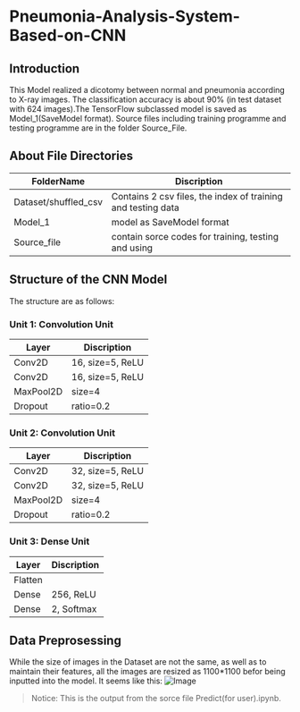 # Pneumonia-Analysis-System-Based-on-CNN
## Introduction
This Model realized a dicotomy between normal and pneumonia according to X-ray images. 
The classification accuracy is about 90% (in test dataset with 624 images).The TensorFlow subclassed model is saved as Model_1(SaveModel format).
Source files including training programme and testing programme are in the folder Source_File.
## About File Directories
FolderName | Discription
-|-
Dataset/shuffled_csv | Contains 2 csv files, the index of training and testing data
Model_1 | model as SaveModel format
Source_file | contain sorce codes for training, testing and using
## Structure of the CNN Model
The structure are as follows:
### Unit 1: Convolution Unit
Layer | Discription
-|-
Conv2D | 16, size=5, ReLU
Conv2D | 16, size=5, ReLU
MaxPool2D | size=4
Dropout | ratio=0.2
### Unit 2: Convolution Unit
Layer | Discription
-|-
Conv2D | 32, size=5, ReLU
Conv2D | 32, size=5, ReLU
MaxPool2D | size=4
Dropout | ratio=0.2
### Unit 3: Dense Unit
Layer | Discription
-|-
Flatten |
Dense | 256, ReLU
Dense | 2, Softmax
## Data Preprosessing
While the size of images in the Dataset are not the same, as well as to maintain their features, all the images are resized as 1100*1100 befor being inputted into the model.
It seems like this:
![Image](https://img-blog.csdnimg.cn/direct/0efca1dc46014be494fedef06fa9aa7e.png) <br/>
> Notice: This is the output from the sorce file Predict(for user).ipynb.



